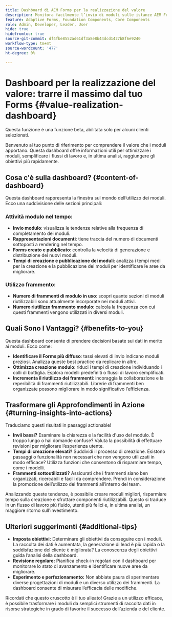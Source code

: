 ```yaml
---
title: Dashboard di AEM Forms per la realizzazione del valore
description: Monitora facilmente l’invio di moduli sulle istanze AEM Forms con la nostra dashboard di tracciamento intuitiva.
feature: Adaptive Forms, Foundation Components, Core Components
role: Admin, Developer, Leader, User
hide: true
hidefromtoc: true
source-git-commit: df4fbe8552ad61df3a8e8b44dcd1427b8f6e9240
workflow-type: tm+mt
source-wordcount: '477'
ht-degree: 0%

---
```



# Dashboard per la realizzazione del valore: trarre il massimo dal tuo Forms {#value-realization-dashboard}

<span class="preview"> Questa funzione è una funzione beta, abilitata solo per alcuni clienti selezionati. </span>

Benvenuto al tuo punto di riferimento per comprendere il valore che i moduli apportano. Questa dashboard offre informazioni utili per ottimizzare i moduli, semplificare i flussi di lavoro e, in ultima analisi, raggiungere gli obiettivi più rapidamente.

## Cosa c&#39;è sulla dashboard? {#content-of-dashboard}

Questa dashboard rappresenta la finestra sul mondo dell’utilizzo dei moduli. Ecco una suddivisione delle sezioni principali:

### Attività modulo nel tempo:

* **Invio modulo**: visualizza le tendenze relative alla frequenza di completamento dei moduli.
* **Rappresentazioni documenti**: tiene traccia del numero di documenti sottoposti a rendering nel tempo.
* **Forms creato e pubblicato**: controlla la velocità di generazione e distribuzione dei nuovi moduli.
* **Tempi di creazione e pubblicazione dei moduli**: analizza i tempi medi per la creazione e la pubblicazione dei moduli per identificare le aree da migliorare.

### Utilizzo frammento:

* **Numero di frammenti di modulo in uso**: scopri quante sezioni di moduli riutilizzabili sono attualmente incorporate nei moduli attivi.
* **Numero riutilizzo frammento modulo**: calcola la frequenza con cui questi frammenti vengono utilizzati in diversi moduli.


## Quali Sono I Vantaggi? {#benefits-to-you}

Questa dashboard consente di prendere decisioni basate sui dati in merito ai moduli. Ecco come:

* **Identificare il Forms più diffuso**: tassi elevati di invio indicano moduli preziosi. Analizza queste best practice da replicare in altre.
* **Ottimizza creazione modulo**: riduci i tempi di creazione individuando i colli di bottiglia. Esplora modelli predefiniti o flussi di lavoro semplificati.
* **Incrementa il riutilizzo dei frammenti**: incoraggia la collaborazione e la reperibilità di frammenti riutilizzabili. Librerie di frammenti ben organizzate possono migliorare in modo significativo l’efficienza.


## Trasformare gli Approfondimenti in Azione {#turning-insights-into-actions}

Traduciamo questi risultati in passaggi actionable!

* **Invii bassi?** Esaminare la chiarezza e la facilità d&#39;uso del modulo. È troppo lungo o hai domande confuse? Valuta la possibilità di effettuare revisioni per migliorare l’esperienza utente.
* **Tempi di creazione elevati?** Suddividi il processo di creazione. Esistono passaggi o funzionalità non necessari che non vengono utilizzati in modo efficace? Utilizza funzioni che consentono di risparmiare tempo, come i modelli.
* **Frammenti sottoutilizzati?** Assicurati che i frammenti siano ben organizzati, ricercabili e facili da comprendere. Prendi in considerazione la promozione dell’utilizzo dei frammenti all’interno del team.

Analizzando queste tendenze, è possibile creare moduli migliori, risparmiare tempo sulla creazione e sfruttare componenti riutilizzabili. Questo si traduce in un flusso di lavoro più fluido, utenti più felici e, in ultima analisi, un maggiore ritorno sull&#39;investimento.

## Ulteriori suggerimenti {#additional-tips}

* **Imposta obiettivi:** Determinare gli obiettivi da conseguire con i moduli. La raccolta dei dati è aumentata, la generazione di lead è più rapida o la soddisfazione del cliente è migliorata? La conoscenza degli obiettivi guida l’analisi della dashboard.
* **Revisione regolare:** Pianifica check-in regolari con il dashboard per monitorare lo stato di avanzamento e identificare nuove aree da migliorare.
* **Esperimento e perfezionamento:** Non abbiate paura di sperimentare diverse progettazioni di moduli e un diverso utilizzo dei frammenti. La dashboard consente di misurare l’efficacia delle modifiche.

Ricordati che questo cruscotto è il tuo alleato! Grazie a un utilizzo efficace, è possibile trasformare i moduli da semplici strumenti di raccolta dati in risorse strategiche in grado di favorire il successo dell’azienda e del cliente.
